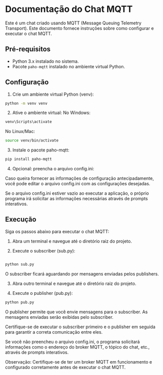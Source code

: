 # Documentação do Chat MQTT

Este é um chat criado usando MQTT (Message Queuing Telemetry Transport). Este documento fornece instruções sobre como configurar e executar o chat MQTT.

## Pré-requisitos

- Python 3.x instalado no sistema.
- Pacote `paho-mqtt` instalado no ambiente virtual Python.

## Configuração

1. Crie um ambiente virtual Python (venv):


```bash
python -m venv venv
```
2. Ative o ambiente virtual:
No Windows:

```bash
venv\Scripts\activate
```
No Linux/Mac:

```bash
source venv/bin/activate
```

3. Instale o pacote paho-mqtt:

```bash
pip install paho-mqtt
```

4. Opcional: preencha o arquivo config.ini:

Caso queira fornecer as informações de configuração antecipadamente, você pode editar o arquivo config.ini com as configurações desejadas.

Se o arquivo config.ini estiver vazio ao executar a aplicação, o próprio programa irá solicitar as informações necessárias através de prompts interativos.

## Execução

Siga os passos abaixo para executar o chat MQTT:

1. Abra um terminal e navegue até o diretório raiz do projeto.

2. Execute o subscriber (sub.py):

```bash

python sub.py
```
O subscriber ficará aguardando por mensagens enviadas pelos publishers.

3. Abra outro terminal e navegue até o diretório raiz do projeto.

4. Execute o publisher (pub.py):

```bash
python pub.py
```
O publisher permite que você envie mensagens para o subscriber. As mensagens enviadas serão exibidas pelo subscriber.

Certifique-se de executar o subscriber primeiro e o publisher em seguida para garantir a correta comunicação entre eles.

Se você não preencheu o arquivo config.ini, o programa solicitará informações como o endereço do broker MQTT, o tópico do chat, etc., através de prompts interativos.

Observação: Certifique-se de ter um broker MQTT em funcionamento e configurado corretamente antes de executar o chat MQTT.